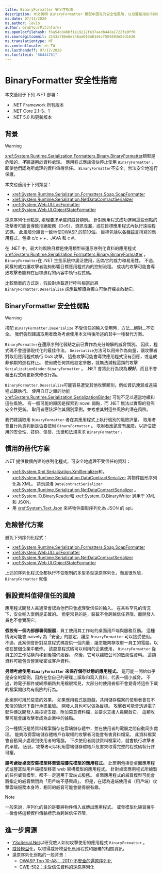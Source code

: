 ```yaml
---
title: BinaryFormatter 安全性指南
description: 本文說明 BinaryFormatter 類型中固有的安全性風險，以及要使用的不同序列化程式的建議。
ms.date: 07/11/2020
ms.author: levib
author: GrabYourPitchforks
ms.openlocfilehash: f6a54b34bbf1e19212fe37aadb448a1722fe9ff0
ms.sourcegitcommit: 2543a78be6e246aa010a01decf58889de53d1636
ms.translationtype: MT
ms.contentlocale: zh-TW
ms.lasthandoff: 07/17/2020
ms.locfileid: "86444761"
---
```

# <a name="binaryformatter-security-guide"></a>BinaryFormatter 安全性指南

本文適用于下列 .NET 部署：

* .NET Framework 所有版本
* .NET Core 2.1-3。1
* .NET 5.0 和更新版本

## <a name="background"></a>背景

> [!WARNING]
> <xref:System.Runtime.Serialization.Formatters.Binary.BinaryFormatter>類型是危險的，***不***建議用於資料處理。 應用程式應該儘快停止使用 `BinaryFormatter` ，即使他們認為所處理的資料值得信任。 `BinaryFormatter`不安全，無法安全地進行保護。

本文也適用于下列類型：

* <xref:System.Runtime.Serialization.Formatters.Soap.SoapFormatter>
* <xref:System.Runtime.Serialization.NetDataContractSerializer>
* <xref:System.Web.UI.LosFormatter>
* <xref:System.Web.UI.ObjectStateFormatter>

還原序列化弱點是, 處理要求承載的威脅類別。 針對應用程式成功運用這些弱點的攻擊者可能會導致拒絕服務（DoS）、資訊洩漏，或在目標應用程式內執行遠端程式碼。 此風險分類會一致地使[OWASP 的前10個](https://owasp.org/www-project-top-ten/)。 目標包括以[各種語言](https://owasp.org/www-community/vulnerabilities/Deserialization_of_untrusted_data)撰寫的應用程式，包括 c/c + +、JAVA 和 c #。

在 .NET 中，最大的風險目標是使用類型來還原序列化資料的應用程式 <xref:System.Runtime.Serialization.Formatters.Binary.BinaryFormatter> 。 `BinaryFormatter`在 .NET 生態系統中廣泛使用，因為它的威力和易用性。 不過，同樣的威力讓攻擊者能夠影響目標應用程式內的控制流程。 成功的攻擊可能會導致攻擊者能夠在目標進程的內容中執行程式碼。

比較簡單的方式是，假設對承載進行呼叫相當於將 `BinaryFormatter.Deserialize` 該承載解讀為獨立可執行檔並啟動它。

## <a name="binaryformatter-security-vulnerabilities"></a>BinaryFormatter 安全性弱點

> [!WARNING]
> 搭配 `BinaryFormatter.Deserialize` 不受信任的輸入使用時，方法__絕對__不安全。 我們強烈建議取用者改為考慮使用本文稍後所述的其中一種替代方案。

`BinaryFormatter`在還原序列化弱點之前已實作為充分瞭解的威脅類別。 因此，程式碼不會遵循現代化的最佳作法。 `Deserialize`方法可以用來作為向量，讓攻擊者對取用應用程式執行 DoS 攻擊。 這些攻擊可能會導致應用程式沒有回應，或造成非預期的進程終止。 使用或任何其他設定參數，就無法減輕這類的攻擊 `SerializationBinder` `BinaryFormatter` 。 .NET 會將此行為視為***設計***，而且不會發出程式碼更新來修改行為。

`BinaryFormatter.Deserialize`可能容易遭受其他攻擊類別，例如資訊洩漏或遠端程式碼執行。 使用自訂之類的功能 <xref:System.Runtime.Serialization.SerializationBinder> 可能不足以適當地緩和這些風險。 有一個可能的原因是探索到 novel 弱點，而 .NET 無法以實際的發佈安全性更新。 取用者應該評估其個別案例，並考慮其對這些風險的潛在風險。

我們建議取用 `BinaryFormatter` 者在其應用程式上執行個別的風險評量。 取用者會自行負責判斷是否要使用 `BinaryFormatter` 。 取用者應該會有風險，以評估使用的安全性、技術、信譽、法律和法規需求 `BinaryFormatter` 。

## <a name="preferred-alternatives"></a>慣用的替代方案

.NET 提供數個內建的序列化程式，可安全地處理不受信任的資料：

* <xref:System.Xml.Serialization.XmlSerializer>和， <xref:System.Runtime.Serialization.DataContractSerializer> 將物件圖形序列化為 XML。 請勿混淆 `DataContractSerializer` <xref:System.Runtime.Serialization.NetDataContractSerializer> 。
* <xref:System.IO.BinaryReader>和 <xref:System.IO.BinaryWriter> 適用于 XML 和 JSON。
* 用 <xref:System.Text.Json> 來將物件圖形序列化為 JSON 的 api。

## <a name="dangerous-alternatives"></a>危險替代方案

避免下列序列化程式：

* <xref:System.Runtime.Serialization.Formatters.Soap.SoapFormatter>
* <xref:System.Web.UI.LosFormatter>
* <xref:System.Runtime.Serialization.NetDataContractSerializer>
* <xref:System.Web.UI.ObjectStateFormatter>

上述的序列化程式全都執行不受限制的多型多型還原序列化，而且很危險， `BinaryFormatter` 就像

## <a name="the-risks-of-assuming-data-to-be-trustworthy"></a>假設資料值得信任的風險

應用程式開發人員通常會認為他們只會處理受信任的輸入。 在某些罕見的情況下，安全輸入案例是正確的。 但更常見的是，裝載不會跨越信任界限，而開發人員也不會實現它。

__假設有一個內部部署伺服器__，員工使用其工作站的桌面用戶端與服務互動。 這種情況可能會 naïvely 為「安全」的設定，讓您 `BinaryFormatter` 可以接受使用。 不過，此案例會針對惡意程式碼提供一個向量，讓您能夠存取單一員工的電腦，以便在整個企業中散佈。 該惡意程式碼可以利用的企業使用， `BinaryFormatter` 從員工的工作站橫向移到後端伺服器。 然後，它可以竊取公司的敏感性資料。 這類資料可能包含營業秘密或客戶資料。

__另請考慮使用 `BinaryFormatter` 來保存儲存狀態的應用程式。__ 這可能一開始似乎是安全的案例，因為在您自己的硬碟上讀取和寫入資料，代表一個小威脅。 不過，跨電子郵件或網際網路共用檔很常見，大部分的使用者都不會覺得將這些下載的檔案開啟為有風險的行為。

此案例可用於惡意的效果。 如果應用程式是遊戲，共用儲存檔案的使用者會在不知情的情況下自行承擔風險。 開發人員也可以做為目標。 攻擊者可能會透過電子郵件傳送開發人員技術支援、附加惡意資料檔，並要求支援人員開啟它。 這類攻擊可能會讓攻擊者成為企業中的據點。

另一種情況是將資料檔案儲存在雲端儲存體中，並在使用者的電腦之間自動同步處理。 能夠取得雲端儲存體帳戶存取權的攻擊者可能會有害資料檔案。 此資料檔案會自動同步處理到使用者的電腦。 下次使用者開啟資料檔案時，就會執行攻擊者的承載。 因此，攻擊者可以利用雲端儲存體帳戶危害來取得完整的程式碼執行許可權。

__請考慮從桌面安裝模型移至雲端優先模型的應用程式。__ 此案例包括從桌面應用程式或豐富型用戶端模型移至 web 架構模型的應用程式。 針對桌面應用程式所繪製的任何威脅模型，都不一定適用于雲端式服務。 桌面應用程式的威脅模型可能會將指定的威脅關閉為「用戶端不感興趣」。 但是，在認為遠端使用者（用戶端）攻擊雲端服務本身時，相同的威脅可能會變得很有趣。

> [!NOTE]
> 一般來說，序列化的目的是要將物件傳入或傳出應用程式。 威脅模型化練習幾乎一律會將這類資料傳輸標示為跨越信任界限。

## <a name="further-resources"></a>進一步資源

* [YSoSerial.Net](https://github.com/pwntester/ysoserial.net)以研究敵人如何攻擊使用的應用程式 `BinaryFormatter` 。
* [威脅模型](/securityengineering/sdl/threatmodeling)化，以取得威脅模型化應用程式和服務的相關資訊。
* 還原序列化弱點的一般背景：
  * [OWASP Top 10-A8： 2017-不安全的還原序列化](https://owasp.org/www-project-top-ten/OWASP_Top_Ten_2017/Top_10-2017_A8-Insecure_Deserialization)
  * [CWE-502：未受信任資料的還原序列化](https://cwe.mitre.org/data/definitions/502.html)
